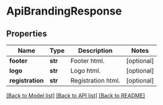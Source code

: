# ApiBrandingResponse

## Properties
Name | Type | Description | Notes
------------ | ------------- | ------------- | -------------
**footer** | **str** | Footer html. | [optional] 
**logo** | **str** | Logo html. | [optional] 
**registration** | **str** | Registration html. | [optional] 

[[Back to Model list]](../README.md#documentation-for-models) [[Back to API list]](../README.md#documentation-for-api-endpoints) [[Back to README]](../README.md)


